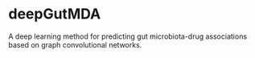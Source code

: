 # deepGutMDA
A deep learning method for predicting gut microbiota-drug associations based on graph convolutional networks.
